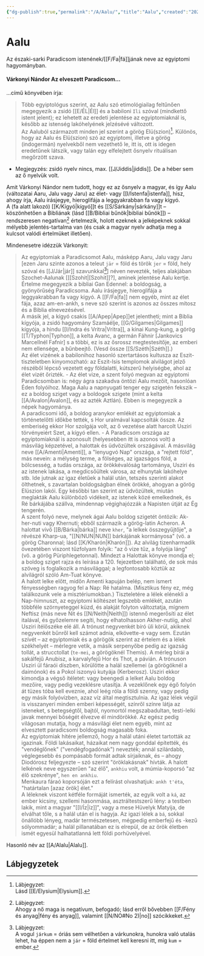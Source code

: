```yaml
---
{"dg-publish":true,"permalink":"/A/Aalu/","title":"Aalu","created":"2023-11-06T01:09","updated":"2025-07-30T03:33"}
---
```



# Aalu

Az északi-sarki Paradicsom istenének/[[F/Fa\|fá]]jának neve az egyiptomi hagyományban.  

#### Várkonyi Nándor Az elveszett Paradicsom...  

...című könyvében írja:  
> Több egyiptológus szerint, az Aalu szó etimológiailag feltűnően megegyezik a zsidó [[E/ÉL\|Él]] és a babiloni `Ili` szóval (mindkettő istent jelent); ez lehetett az eredeti jelentése az egyiptomiaknál is, később az istenség lakóhelyének jelzésévé változott.  
> Az Aaluból származott minden jel szerint a görög Elü(szion)[^1]. Különös, hogy az Aalu és Elü(szion) szó az egyiptomi, illetve a görög (indogermán) nyelvekből nem vezethető le, itt is, ott is idegen eredetűnek látszik, vagy talán egy elfelejtett ősnyelv rituálisan megőrzött szava.  
- Megjegyzés: zsidó nyelv nincs, max. [[J/Jiddis\|jiddis]]. De a héber sem az ő nyelvük volt.

Amit Várkonyi Nándor nem tudott, hogy ez az ősnyelv a magyar, és így Aalu (változatai Aaru, Jalu vagy Jaru) az élet- vagy [[I/Istenfa\|istenfa]], hisz, ahogy írja, Aalu írásjegye, hieroglifája a leggyakrabban fa vagy kígyó.  
A (fa alatt lakozó) [[K/Kígyó\|kígyó]]t és [[S/Sárkány\|sárkány]]t – köszönhetően a Bibliának (lásd [[B/Bibliai bűnök\|bibliai bűnök]]) – rendszeresen negatívan[^2] értelmezik, holott ezeknek a jelképeknek sokkal mélyebb jelentés-tartalma van (és csak a magyar nyelv adhatja meg a kulcsot valódi értelmüket illetően).  

Mindenesetre idézzük Várkonyit:  
> Az egyiptomiak a Paradicsomot Aalu, másképp Aaru, Jalu vagy Jaru \[ezen Jaru szinte azonos a teleut `jär` = föld és török `jer` = föld, hely szóval és [[J/Jár\|jár]] szavunkkal[^3]\] néven nevezték, teljes alakjában Szochet-Aalunak \[[[Szohit\|[Szohit]]?\], aminek jelentése Aalu kertje. Értelme megegyezik a bibliai Gan Edennel: a boldogság, a gyönyörűség Paradicsoma. Aalu írásjegye, hieroglifája a leggyakrabban fa vagy kígyó. A [[F/Fa\|fa]] nem egyéb, mint az élet fája, azaz am-en-ankh, s neve szó szerint is azonos az összes mítosz és a Biblia elnevezésével.  
> A másik jel, a kígyó csakis [[A/Apep\|Apep]]et jelentheti; mint a Biblia kígyója, a zsidó hagyomány Szamáélje, [[G/Gilgames\|Gilgames]] kígyója, a hindu [[I/Indra és Vritra\|Vritra]], a kínai Kung-kung, a görög [[T/Typhon\|Typhon]], a kelta Avanc, a germán Fáhnir \[Jankovics Marcellnél Fafnir\] s a többi, ez is az ősrossz megtestesítője, az emberi nem ellensége, a bűnbeejtő. (Vesd össze [[S/Széth\|Széth]].)  
> Az élet vizének a babilonihoz hasonló szertartásos kultusza az Eszit-tiszteletben kinyomozható: az Eszit-Isis templomok alvilágot jelző részéből lépcső vezetett egy földalatti, kútszerű helyiségbe, ahol az élet vizét őrizték. - Az élet vize, a szent folyó megvan az egyiptomi Paradicsomban is: négy ágra szakadva öntözi Aalu mezőit, hasonlóan Éden folyóihoz. Maga Aalu a napnyugati tenger egy szigetén fekszik – ez a boldog sziget vagy a boldogok szigete (mint a kelta [[A/Avalon\|Avalon]], és az azték Aztlán). Ebben is megegyezik a népek hagyománya.  
> A paradicsomi idő, a boldog aranykor emlékét az egyiptomiak a történetelőtti időkbe tették, s Hor uralmával kapcsolták össze. Az emberiség ekkor Hor szolgája volt, az ő vezetése alatt harcolt Usziri törvényeiért Szet, a kígyó ellen. - A Paradicsom országa az egyiptomiaknál is azonosult (helyesebben itt is azonos volt) a másvilág képzetével, a halottak és üdvözültek országával. A másvilág neve [[A/Amenti\|Amenti]], a "lenyugvó Nap" országa, a "rejtett föld", más nevein: a mélység terme, a fölséges, az igazságos föld, a bölcsesség, a tudás országa, az örökkévalóság tartománya, Usziri és az istenek lakása, a megdicsőültek városa, az elhunytak lakóhelye stb. Ide jutnak az igaz életűek a halál után, tetszés szerinti alakot ölthetnek, s zavartalan boldogságban élnek örökké, ahogyan a görög Elüszion lakói. Egy későbbi tan szerint az üdvözültek, miután meglakták Aalu különböző vidékeit, az istenek közé emelkednek, és Ré bárkájába szállva, mindennap végighajózzák a Napisten útját az Ég tengerén.  
> A szent folyó neve, melynek ágai Aalu boldog szigetét öntözik: Ak-her-nuti vagy Khernuti; ebből származik a görög-latin Acheron. A halottat vivő [[B/Bárka\|bárka]] neve `kher`, "a lelkek összegyűjtője", a révészé Kharp-ua, "[[N/NUN\|NUN]] bárkájának kormányosa" (vö. a görög Charonnal; lásd [[K/Kharón\|Kharón]]). Az alvilág tizenharmadik övezetében viszont tűzfolyam folyik: "az ő vize tűz, a folyója láng" (vö. a görög Püriphlegetonnal). Mindezt a Halottak könyve mondja el; a boldog sziget rajza és leírása a 120. fejezetben található, de sok más szöveg is foglalkozik a másvilággal; a legfontosabb köztük az alvilágról szóló Am-Tuat könyve.  
> A halott lelke előtt, midőn Amenti kapuján belép, nem ismert fényességben ragyog fel a Nap: Ré hatalma. (Misztikus fény ez, még találkozunk vele a misztériumokban.) Tiszteletére a lélek elénekli a Nap-himnuszt, az egyiptomi költészet legszebb emlékét, azután többféle szörnyeteggel küzd, és alakját folyton változtatja, mígnem Neftisz (más neve Nit és [[N/Neith\|Neith]]) istennő megerősíti az élet italával, és győzelemre segíti, hogy elhatolhasson Akher-nutiig, ahol Usziri ítélőszéke elé áll. A trónust negyvenkét bíró üli körül, akiknek negyvenkét bűnről kell számot adnia, elkövette-e vagy sem. Ezután szívét – az egyiptomiak és a görögök szerint az értelem és a lélek székhelyét – mérlegre vetik, a másik serpenyőbe pedig az igazság tollát, a strucctollat (`te-mei`, a görögöknél Themis). A mérleg bírái a sakálfejű Anubisz, a karvalyfejű Hor és Thot, a pávián. A trónuson Usziri ül fáraói díszben, körülötte a halál szellemei (a görögöknél a daimónok) és a Pokol iszonyú kutyája (Kerberosz). Usziri ekkor kimondja a végső ítéletet: vagy beengedi a lelket Aalu boldog mezőire, vagy pedig vezeklésre utasítja. A vezeklőnek egy égő folyón át tüzes tóba kell eveznie, ahol leég róla a földi szenny, vagy pedig egy másik folyóvízben, azaz víz által megtisztulnia. Az igaz lélek végül is visszanyeri minden emberi képességét, színről színre látja az isteneket, s betegségtől, bajtól, nyomortól megszabadultan, testi-lelki javak mennyei bőségét élvezve él mindörökké. Az egész pedig világosan mutatja, hogy a másvilági élet nem egyéb, mint az elvesztett paradicsomi boldogság magasabb foka.  
> Az egyiptomiak hitére jellemző, hogy a halál utáni életet tartották az igazinak. Földi lakásaikat, házaikat nem nagy gonddal építették, és "vendéglőnek" ("vendégfogadónak") nevezték; annál szilárdabb, véglegesebb és pompásabb formát adtak sírjaiknak, és – ahogy Diodórosz feljegyezte – szó szerint "öröklakásnak" hívták. A halott lelkének neve egyszerűen "az élő", `ankhiu` volt, a múmia-koporsó "az élő szekrénye", `hen en ankhiu`.  
> Menkaura fáraó koporsóján ezt a felírást olvashatjuk: `ankh t'éta`, "határtalan \[azaz örök\] élet."  
> A léleknek viszont kétféle formáját ismerték, az egyik volt a `ká`, az ember kicsiny, szellemi hasonmása, asztráltestszerű lény: a testben lakik, mint a magyar "[[I/Íz\|íz]]", vagy a mese Hüvelyk Matyija, de elválhat tőle, s a halál után el is hagyja. Az igazi lélek a `bá`, sokkal önállóbb lényeg, madár természetesen, mégpedig emberfejű és -kezű sólyommadár; a halál pillanatában ez is elrepül, de az örök életben ismét egyesül halhatatlanná lett földi porhüvelyével.  

Hasonló név az [[A/Alalu\|Alalu]].  

## Lábjegyzetek

[^1]: Lábjegyzet:  
Lásd [[E/Elysium\|Elysium]].  

[^2]: Lábjegyzet:  
Ahogy a nő maga is negatívum, befogadó; lásd erről bővebben [[F/Fény és anyag\|fény és anyag]], valamint [[N/NO#No 2)\|no]] szócikkeket.  

[^3]: Lábjegyzet:  
A vogul `járkum` = óriás sem vélhetően a várkunokra, hunokra való utalás lehet, ha éppen nem a `jár` = föld értelmet kell keresni itt, míg `kum` = ember.  
